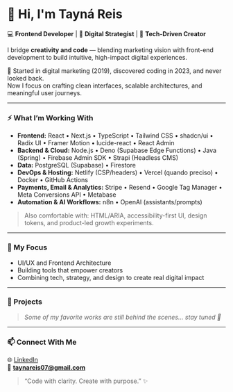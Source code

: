 # 👋 Hi, I'm Tayná Reis  

💻 **Frontend Developer** | 🎯 **Digital Strategist** | 🚀 **Tech-Driven Creator**

I bridge **creativity and code** — blending marketing vision with front-end development to build intuitive, high-impact digital experiences.  

🌱 Started in digital marketing (2019), discovered coding in 2023, and never looked back.  
Now I focus on crafting clean interfaces, scalable architectures, and meaningful user journeys.  

---

### ⚡️ What I’m Working With  
- **Frontend:** React • Next.js • TypeScript • Tailwind CSS • shadcn/ui • Radix UI • Framer Motion • lucide-react • React Admin  
- **Backend & Cloud:** Node.js • Deno (Supabase Edge Functions) • Java (Spring) • Firebase Admin SDK • Strapi (Headless CMS)  
- **Data:** PostgreSQL (Supabase) • Firestore  
- **DevOps & Hosting:** Netlify (CSP/headers) • Vercel (quando preciso) • Docker • GitHub Actions  
- **Payments, Email & Analytics:** Stripe • Resend • Google Tag Manager • Meta Conversions API • Metabase  
- **Automation & AI Workflows:** n8n • OpenAI (assistants/prompts)  

> Also comfortable with: HTML/ARIA, accessibility-first UI, design tokens, and product-led growth experiments.

---

### 🎯 My Focus  
- UI/UX and Frontend Architecture  
- Building tools that empower creators  
- Combining tech, strategy, and design to create real digital impact  

---

### 🧩 Projects  
> *Some of my favorite works are still behind the scenes… stay tuned 👀*  

---

### 📫 Connect With Me  
🌐 [LinkedIn](https://www.linkedin.com/in/taynareis/)  
📧 **taynareis07@gmail.com**  

> “Code with clarity. Create with purpose.” ✨
